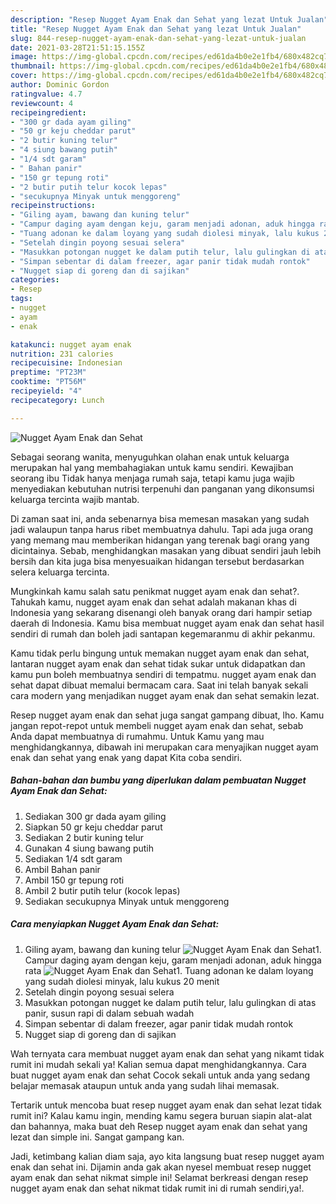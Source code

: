 ```yaml
---
description: "Resep Nugget Ayam Enak dan Sehat yang lezat Untuk Jualan"
title: "Resep Nugget Ayam Enak dan Sehat yang lezat Untuk Jualan"
slug: 844-resep-nugget-ayam-enak-dan-sehat-yang-lezat-untuk-jualan
date: 2021-03-28T21:51:15.155Z
image: https://img-global.cpcdn.com/recipes/ed61da4b0e2e1fb4/680x482cq70/nugget-ayam-enak-dan-sehat-foto-resep-utama.jpg
thumbnail: https://img-global.cpcdn.com/recipes/ed61da4b0e2e1fb4/680x482cq70/nugget-ayam-enak-dan-sehat-foto-resep-utama.jpg
cover: https://img-global.cpcdn.com/recipes/ed61da4b0e2e1fb4/680x482cq70/nugget-ayam-enak-dan-sehat-foto-resep-utama.jpg
author: Dominic Gordon
ratingvalue: 4.7
reviewcount: 4
recipeingredient:
- "300 gr dada ayam giling"
- "50 gr keju cheddar parut"
- "2 butir kuning telur"
- "4 siung bawang putih"
- "1/4 sdt garam"
- " Bahan panir"
- "150 gr tepung roti"
- "2 butir putih telur kocok lepas"
- "secukupnya Minyak untuk menggoreng"
recipeinstructions:
- "Giling ayam, bawang dan kuning telur"
- "Campur daging ayam dengan keju, garam menjadi adonan, aduk hingga rata"
- "Tuang adonan ke dalam loyang yang sudah diolesi minyak, lalu kukus 20 menit"
- "Setelah dingin poyong sesuai selera"
- "Masukkan potongan nugget ke dalam putih telur, lalu gulingkan di atas panir, susun rapi di dalam sebuah wadah"
- "Simpan sebentar di dalam freezer, agar panir tidak mudah rontok"
- "Nugget siap di goreng dan di sajikan"
categories:
- Resep
tags:
- nugget
- ayam
- enak

katakunci: nugget ayam enak 
nutrition: 231 calories
recipecuisine: Indonesian
preptime: "PT23M"
cooktime: "PT56M"
recipeyield: "4"
recipecategory: Lunch

---
```



![Nugget Ayam Enak dan Sehat](https://img-global.cpcdn.com/recipes/ed61da4b0e2e1fb4/680x482cq70/nugget-ayam-enak-dan-sehat-foto-resep-utama.jpg)

Sebagai seorang wanita, menyuguhkan olahan enak untuk keluarga merupakan hal yang membahagiakan untuk kamu sendiri. Kewajiban seorang ibu Tidak hanya menjaga rumah saja, tetapi kamu juga wajib menyediakan kebutuhan nutrisi terpenuhi dan panganan yang dikonsumsi keluarga tercinta wajib mantab.

Di zaman  saat ini, anda sebenarnya bisa memesan masakan yang sudah jadi walaupun tanpa harus ribet membuatnya dahulu. Tapi ada juga orang yang memang mau memberikan hidangan yang terenak bagi orang yang dicintainya. Sebab, menghidangkan masakan yang dibuat sendiri jauh lebih bersih dan kita juga bisa menyesuaikan hidangan tersebut berdasarkan selera keluarga tercinta. 



Mungkinkah kamu salah satu penikmat nugget ayam enak dan sehat?. Tahukah kamu, nugget ayam enak dan sehat adalah makanan khas di Indonesia yang sekarang disenangi oleh banyak orang dari hampir setiap daerah di Indonesia. Kamu bisa membuat nugget ayam enak dan sehat hasil sendiri di rumah dan boleh jadi santapan kegemaranmu di akhir pekanmu.

Kamu tidak perlu bingung untuk memakan nugget ayam enak dan sehat, lantaran nugget ayam enak dan sehat tidak sukar untuk didapatkan dan kamu pun boleh membuatnya sendiri di tempatmu. nugget ayam enak dan sehat dapat dibuat memalui bermacam cara. Saat ini telah banyak sekali cara modern yang menjadikan nugget ayam enak dan sehat semakin lezat.

Resep nugget ayam enak dan sehat juga sangat gampang dibuat, lho. Kamu jangan repot-repot untuk membeli nugget ayam enak dan sehat, sebab Anda dapat membuatnya di rumahmu. Untuk Kamu yang mau menghidangkannya, dibawah ini merupakan cara menyajikan nugget ayam enak dan sehat yang enak yang dapat Kita coba sendiri.

<!--inarticleads1-->

##### Bahan-bahan dan bumbu yang diperlukan dalam pembuatan Nugget Ayam Enak dan Sehat:

1. Sediakan 300 gr dada ayam giling
1. Siapkan 50 gr keju cheddar parut
1. Sediakan 2 butir kuning telur
1. Gunakan 4 siung bawang putih
1. Sediakan 1/4 sdt garam
1. Ambil  Bahan panir
1. Ambil 150 gr tepung roti
1. Ambil 2 butir putih telur (kocok lepas)
1. Sediakan secukupnya Minyak untuk menggoreng




<!--inarticleads2-->

##### Cara menyiapkan Nugget Ayam Enak dan Sehat:

1. Giling ayam, bawang dan kuning telur
<img src="https://img-global.cpcdn.com/steps/5b24e64332b4afca/160x128cq70/nugget-ayam-enak-dan-sehat-langkah-memasak-1-foto.jpg" alt="Nugget Ayam Enak dan Sehat">1. Campur daging ayam dengan keju, garam menjadi adonan, aduk hingga rata
<img src="https://img-global.cpcdn.com/steps/3dc3363277584a2f/160x128cq70/nugget-ayam-enak-dan-sehat-langkah-memasak-2-foto.jpg" alt="Nugget Ayam Enak dan Sehat">1. Tuang adonan ke dalam loyang yang sudah diolesi minyak, lalu kukus 20 menit
1. Setelah dingin poyong sesuai selera
1. Masukkan potongan nugget ke dalam putih telur, lalu gulingkan di atas panir, susun rapi di dalam sebuah wadah
1. Simpan sebentar di dalam freezer, agar panir tidak mudah rontok
1. Nugget siap di goreng dan di sajikan




Wah ternyata cara membuat nugget ayam enak dan sehat yang nikamt tidak rumit ini mudah sekali ya! Kalian semua dapat menghidangkannya. Cara buat nugget ayam enak dan sehat Cocok sekali untuk anda yang sedang belajar memasak ataupun untuk anda yang sudah lihai memasak.

Tertarik untuk mencoba buat resep nugget ayam enak dan sehat lezat tidak rumit ini? Kalau kamu ingin, mending kamu segera buruan siapin alat-alat dan bahannya, maka buat deh Resep nugget ayam enak dan sehat yang lezat dan simple ini. Sangat gampang kan. 

Jadi, ketimbang kalian diam saja, ayo kita langsung buat resep nugget ayam enak dan sehat ini. Dijamin anda gak akan nyesel membuat resep nugget ayam enak dan sehat nikmat simple ini! Selamat berkreasi dengan resep nugget ayam enak dan sehat nikmat tidak rumit ini di rumah sendiri,ya!.

